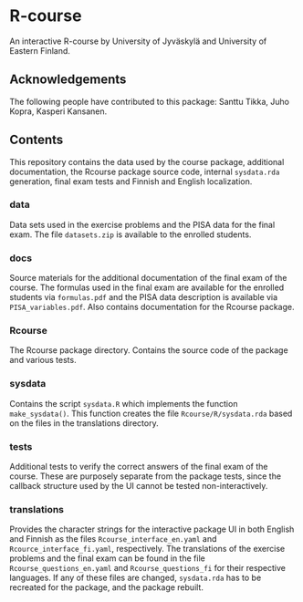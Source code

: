 # R-course
An interactive R-course by University of Jyväskylä and University of Eastern Finland.

## Acknowledgements
The following people have contributed to this package: Santtu Tikka, Juho Kopra, Kasperi Kansanen.

## Contents
This repository contains the data used by the course package, 
additional documentation, the Rcourse package source code, 
internal `sysdata.rda` generation, final exam tests and 
Finnish and English localization.

### data
Data sets used in the exercise problems and the PISA data 
for the final exam. The file `datasets.zip` is available to the enrolled students.

### docs
Source materials for the additional documentation of the final 
exam of the course. The formulas used in the final exam are available for the 
enrolled students via `formulas.pdf` and the PISA data description is available 
via `PISA_variables.pdf`. Also contains documentation for the Rcourse package.

### Rcourse
The Rcourse package directory. Contains the source code of the package and 
various tests.

### sysdata
Contains the script `sysdata.R` which implements the function `make_sysdata()`.
This function creates the file `Rcourse/R/sysdata.rda` based on the files in the 
translations directory.

### tests
Additional tests to verify the correct answers of the final exam of the course.
These are purposely separate from the package tests, since the callback
structure used by the UI cannot be tested non-interactively.

### translations
Provides the character strings for the interactive package UI in both 
English and Finnish as the files `Rcourse_interface_en.yaml` and
`Rcource_interface_fi.yaml`, respectively. The translations of the exercise
problems and the final exam can be found in the file 
`Rcourse_questions_en.yaml` and `Rcourse_questions_fi` for their respective languages. 
If any of these files are changed, `sysdata.rda` has to be recreated for the package, and the package rebuilt.
